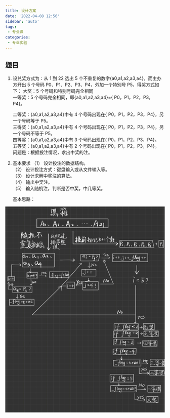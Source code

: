 ```yaml
---
title: 设计方案
date: '2022-04-08 12:56'
sidebar: 'auto'
tags:
 - 专业课
categories:
 - 专业实验
---
```


## 题目

1. 设兑奖方式为：从 1 到 22 选出 5 个不重复的数字{a0,a1,a2,a3,a4}，而主办方开出 5 个号码
   P0、P1、P2、P3、P4，外加一个特别号 P5，得奖方式如下：
   大奖：5 个号码和特别号码完全相同  
   一等奖：5 个号码完全相同，即{a0,a1,a2,a3,a4}={ P0，P1，P2，P3，P4}。  
   
   二等奖：{a0,a1,a2,a3,a4}中有 4 个号码出现在{ P0，P1，P2，P3，P4}，另一个号码等于 P5。  
   三得奖：{a0,a1,a2,a3,a4}中有 4 个号码出现在{ P0，P1，P2，P3，P4}，另一个号码不等于   P5。  
   四等奖：{a0,a1,a2,a3,a4}中有 3 个号码出现在{ P0，P1，P2，P3，P4}。  
   五等奖：{a0,a1,a2,a3,a4}中有 2 个号码出现在{ P0，P1，P2，P3，P4}。  
   问题是：根据投注情况，求出中奖的注。  

2. 基本要求
   （1） 设计投注的数据结构。  
   （2） 设计投注方式：键盘输入或从文件输入等。  
   （3） 设计求解中奖注的算法。  
   （4） 输出中奖注。  
   （5） 输入随机注，判断是否中奖，中几等奖。  

   基本思路：

![image-20220408140725115](./05_prize.assets/image-20220408140725115.png)



